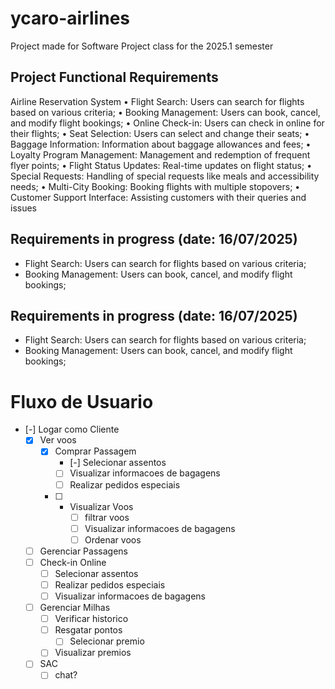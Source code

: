 # ycaro-airlines
Project made for Software Project class for the 2025.1 semester

## Project Functional Requirements
Airline Reservation System
• Flight Search: Users can search for flights based on various criteria;
• Booking Management: Users can book, cancel, and modify flight bookings;
• Online Check-in: Users can check in online for their flights;
• Seat Selection: Users can select and change their seats;
• Baggage Information: Information about baggage allowances and fees;
• Loyalty Program Management: Management and redemption of frequent flyer points;
• Flight Status Updates: Real-time updates on flight status;
• Special Requests: Handling of special requests like meals and accessibility needs;
• Multi-City Booking: Booking flights with multiple stopovers;
• Customer Support Interface: Assisting customers with their queries and issues

## Requirements in progress (date: 16/07/2025)
-  Flight Search: Users can search for flights based on various criteria; 
-  Booking Management: Users can book, cancel, and modify flight bookings;


## Requirements in progress (date: 16/07/2025)
-  Flight Search: Users can search for flights based on various criteria; 
-  Booking Management: Users can book, cancel, and modify flight bookings;


# Fluxo de Usuario

- [-] Logar como Cliente
    - [x] Ver voos
        - [x] Comprar Passagem 
            - [-] Selecionar assentos
            - [ ] Visualizar informacoes de bagagens
            - [ ] Realizar pedidos especiais
        - [ ] - Visualizar Voos
            - [ ] filtrar voos
            - [ ] Visualizar informacoes de bagagens
            - [ ] Ordenar voos
    - [ ] Gerenciar Passagens
    - [ ] Check-in Online
        - [ ] Selecionar assentos
        - [ ] Realizar pedidos especiais
        - [ ] Visualizar informacoes de bagagens
    - [ ] Gerenciar Milhas
        - [ ] Verificar historico
        - [ ] Resgatar pontos
            - [ ] Selecionar premio
        - [ ] Visualizar premios
    - [ ] SAC
        - [ ] chat?
